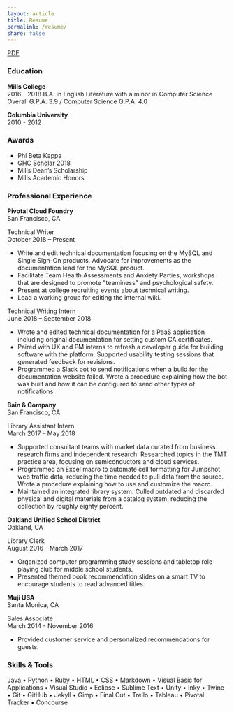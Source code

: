 ```yaml
---
layout: article
title: Resume
permalink: /resume/
share: false
---
```

<a href="/downloads/resume.pdf" class="btn" download="Ramia Davis - Resume">PDF</a>

### Education

**Mills College**  
2016 - 2018
B.A. in English Literature with a minor in Computer Science
Overall G.P.A. 3.9 / Computer Science G.P.A. 4.0

**Columbia University**  
2010 - 2012

### Awards

+ Phi Beta Kappa   
+ GHC Scholar 2018
+ Mills Dean’s Scholarship    
+ Mills Academic Honors   

### Professional Experience    
**Pivotal Cloud Foundry**  
San Francisco, CA    

Technical Writer     
October 2018 – Present

+ Write and edit technical documentation focusing on the MySQL and Single Sign-On products.
  Advocate for improvements as the documentation lead for the MySQL product.
+ Facilitate Team Health Assessments and Anxiety Parties, workshops that are designed to promote "teaminess" and psychological safety.
+ Present at college recruiting events about technical writing.
+ Lead a working group for editing the internal wiki.

Technical Writing Intern    
June 2018 – September 2018   

+ Wrote and edited technical documentation for a PaaS application including original documentation for setting custom CA certificates.
+ Paired with UX and PM interns to refresh a developer guide for building software with the platform. Supported usability testing sessions that generated feedback for revisions.
+ Programmed a Slack bot to send notifications when a build for the documentation website failed.
 Wrote a procedure explaining how the bot was built and how it can be configured to send other types of notifications.

**Bain & Company**                                                               
San Francisco, CA   

Library Assistant Intern     
March 2017 – May 2018   

+ Supported consultant teams with market data curated from business research firms and independent research.
Researched topics in the TMT practice area, focusing on semiconductors and cloud services.       
+ Programmed an Excel macro to automate cell formatting for Jumpshot web traffic data, reducing the time needed to pull data from the source.
Wrote a procedure explaining how to use and customize the macro.
+ Maintained an integrated library system.
Culled outdated and discarded physical and digital materials from a catalog system, reducing the collection by roughly eighty percent.       

**Oakland Unified School District**                                       
Oakland, CA    

Library Clerk     
August 2016 - March 2017  

+ Organized computer programming study sessions and tabletop role-playing club for middle school students.
+ Presented themed book recommendation slides on a smart TV to encourage students to read advanced titles.

**Muji USA**                                                                                               
Santa Monica, CA

Sales Associate    
March 2014 - November 2016  
  
+ Provided customer service and personalized recommendations for guests.

### Skills & Tools   
Java &bull; Python &bull; Ruby &bull; HTML &bull; CSS &bull; Markdown &bull; Visual Basic for Applications &bull; Visual Studio &bull; Eclipse &bull; Sublime Text &bull; Unity &bull; Inky &bull; Twine &bull; Git &bull; GitHub &bull; Jekyll &bull; Gimp &bull; Final Cut &bull; Trello &bull; Tableau &bull; Pivotal Tracker &bull; Concourse     
